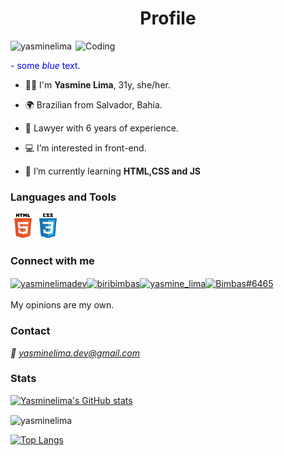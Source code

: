 <h1 align="center">Profile</h1> 

<img align="right" alt="Coding" width="400" src="https://qph.fs.quoracdn.net/main-qimg-fa7b4bdc3b2f73e749e5c2c646d4ae13">   

<p align="left"> <img src="https://komarev.com/ghpvc/?username=yasminelima&label=Profile%20views&color=BE90F2&style=flat" alt="yasminelima" /> </p>

<span style="color:blue">- some *blue* text</span>.

- 🙋‍♀️ I'm **Yasmine Lima**, 31y, she/her.
- 🌍 Brazilian from Salvador, Bahia. 
- 👔 Lawyer with 6 years of experience.

- 💻 I’m interested in front-end.
- 🌱 I’m currently learning **HTML,CSS and JS**  

<h3 align="left">Languages and Tools</h3>
<p align="left"><a href="https://www.w3.org/html/" target="_blank" rel="noreferrer"><img src="https://raw.githubusercontent.com/devicons/devicon/master/icons/html5/html5-original-wordmark.svg" alt="html5" width="40" height="40"/></a><a href="https://www.w3schools.com/css/" target="_blank" rel="noreferrer"><img src="https://raw.githubusercontent.com/devicons/devicon/master/icons/css3/css3-original-wordmark.svg" alt="css3" width="40" height="40"/></a></p>

<h3 align="left">Connect with me</h3>
<p align="left">
<a href="https://linkedin.com/in/yasminelimadev" target="blank"><img align="center" src="https://raw.githubusercontent.com/rahuldkjain/github-profile-readme-generator/master/src/images/icons/Social/linked-in-alt.svg" alt="yasminelimadev" height="30" width="40" /></a><a href="https://twitter.com/biribimbas" target="blank"><img align="center" src="https://raw.githubusercontent.com/rahuldkjain/github-profile-readme-generator/master/src/images/icons/Social/twitter.svg" alt="biribimbas" height="30" width="40" /></a><a href="https://instagram.com/yasmine_lima" target="blank"><img align="center" src="https://raw.githubusercontent.com/rahuldkjain/github-profile-readme-generator/master/src/images/icons/Social/instagram.svg" alt="yasmine_lima" height="30" width="40" /></a><a href="https://discord.gg/Bimbas#6465" target="blank"><img align="center" src="https://raw.githubusercontent.com/rahuldkjain/github-profile-readme-generator/master/src/images/icons/Social/discord.svg" alt="Bimbas#6465" height="30" width="40" /></a><br><br>
My opinions are my own.
</p>

<h3 align="left">Contact</h3>

<p align="left"><address>📩 <a href="yasminelima.dev@gmail.com"> yasminelima.dev@gmail.com</a></address></p>

<h3 align="left">Stats</h3>

[![Yasminelima's GitHub stats](https://github-readme-stats.vercel.app/api?username=yasminelima&theme=tokyonight&show_icons=true)](https://github.com/yasminelima/yasminelima/blob/main/README.md)

<p><img align="center" src="https://github-readme-streak-stats.herokuapp.com/?user=yasminelima&theme=tokyonight" alt="yasminelima" /></p>

[![Top Langs](https://github-readme-stats.vercel.app/api/top-langs/?username=yasminelima&theme=tokyonight&layout=compact)](https://github.com/yasminelima/yasminelima/blob/main/README.md)


